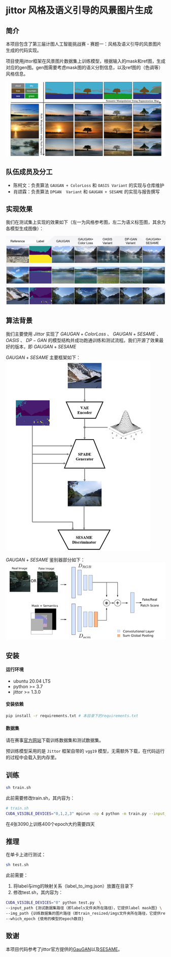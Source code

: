 # jittor 风格及语义引导的风景图片生成
          
## 简介
本项目包含了第三届计图人工智能挑战赛 - 赛题一：风格及语义引导的风景图片生成的代码实现。

项目使用jittor框架在风景图片数据集上训练模型，根据输入的mask和ref图，生成对应的gen图。gen图需要考虑mask图的语义分割信息，以及ref图的（色调等）风格信息。

![img1](./img/background.png)

## 队伍成员及分工

* 陈柯文：负责算法 `GAUGAN + ColorLoss` 和 `OASIS Variant` 的实现与仓库维护
* 肖颂霖：负责算法 `DPGAN  Variant` 和 `GAUGAN + SESAME` 的实现与报告撰写

## 实现效果
我们在测试集上实现的效果如下（左一为风格参考图，左二为语义标签图，其余为各模型生成图像）：

![img2](./img/Qualitative_result.png)


## 算法背景
我们主要使用 $Jittor$ 实现了 $GAUGAN + ColorLoss$ 、 $GAUGAN + SESAME$ 、 $OASIS$ 、 $DP-GAN$ 的模型结构并成功跑通训练和测试流程。我们开源了效果最好的版本，即 $GAUGAN + SESAME$

$GAUGAN + SESAME$ 主要框架如下：
![img3](./img/SESAME_Architecture.png)

$GAUGAN + SESAME$ 鉴别器部分如下：
![img4](./img/SESAME_Discriminator.png)

## 安装

#### 运行环境

- ubuntu 20.04 LTS
- python >= 3.7
- jittor >= 1.3.0

#### 安装依赖

```bash
pip install -r requirements.txt # 本目录下的requirements.txt
```

#### 数据集

请在赛事[官方网站](https://www.educoder.net/competitions/index/Jittor-4)下载训练数据集和测试数据集。

预训练模型采用的是 `Jittor` 框架自带的 `vgg19` 模型，无需额外下载，在代码运行的过程中会载入到内存里。


## 训练

```bash
sh train.sh
```
此前需要修改train.sh，其内容为：
```bash
# train.sh
CUDA_VISIBLE_DEVICES="0,1,2,3" mpirun -np 4 python -m train.py --input_path {训练数据集路径（即train_resized文件夹所在路径）}
```

在4张3090上训练400个epoch大约需要四天

## 推理

在单卡上进行测试：

```bash 
sh test.sh
```

此前需要：
1. 将label与img的映射关系（label_to_img.json）放置在目录下
2. 修改test.sh，其内容为：
```bash
CUDA_VISIBLE_DEVICES="0" python test.py  \
--input_path {测试数据集路径（即labels文件夹所在路径），它提供label mask图} \
--img_path {训练数据集的图片路径（即train_resized/imgs文件夹所在路径，它提供ref图）}
--which_epoch {使用的模型的epoch数目}
```

## 致谢
本项目代码参考了jittor官方提供的[GauGAN](https://github.com/Jittor/JGAN/tree/master/models/gaugan)以及[SESAME](https://github.com/entavelis/OpenSESAME)。
